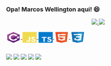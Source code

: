 ### Opa! Marcos Wellington aqui! 😄
<div align="center">
  <a href="https://github.com/marcoswoc">
  <img height="180em" src="https://github-readme-stats.vercel.app/api?username=marcoswoc&show_icons=true&theme=blue-green&include_all_commits=true&count_private=true"/>
  <img height="180em" src="https://github-readme-stats.vercel.app/api/top-langs/?username=marcoswoc&layout=compact&langs_count=7&theme=blue-green"/>
</div>
  
 <div style="display: inline_block"><br>
  <img align="center" alt="Marcos-Csharp" height="30" width="40" src="https://raw.githubusercontent.com/devicons/devicon/master/icons/csharp/csharp-original.svg">
  <img align="center" alt="Marcos-Js" height="30" width="40" src="https://raw.githubusercontent.com/devicons/devicon/master/icons/javascript/javascript-plain.svg">
  <img align="center" alt="Marcos-Ts" height="30" width="40" src="https://raw.githubusercontent.com/devicons/devicon/master/icons/typescript/typescript-plain.svg">  
  <img align="center" alt="Marcos-HTML" height="30" width="40" src="https://raw.githubusercontent.com/devicons/devicon/master/icons/html5/html5-original.svg">
  <img align="center" alt="Marcos-CSS" height="30" width="40" src="https://raw.githubusercontent.com/devicons/devicon/master/icons/css3/css3-original.svg">  
</div>
  
  ##
  
  <div>
    <a href="https://www.youtube.com/channel/UCrFbCCLsYTrcq_clziOWNqQ" target="_blank"><img src="https://img.shields.io/badge/YouTube-FF0000?style=for-the-badge&logo=youtube&logoColor=white" target="_blank"></a>    
    <a href="https://www.linkedin.com/in/marcoswoc" target="_blank"><img src="https://img.shields.io/badge/-LinkedIn-%230077B5?style=for-the-badge&logo=linkedin&logoColor=white" target="_blank"></a>
    <a href="https://www.instagram.com/marcoswoc_dev" target="_blank"><img src="https://img.shields.io/badge/-Instagram-%23E4405F?style=for-the-badge&logo=instagram&logoColor=white" target="_blank"></a>
    <a href="https://twitter.com/marcoswoc" target="_blank"><img src="https://img.shields.io/badge/Twitter-1DA1F2?style=for-the-badge&logo=twitter&logoColor=white" target="_blank"></a>
     <a href="https://marcoswoc.net/" target="_blank"><img src="https://img.shields.io/badge/%F0%9F%8C%90%20Blog-5C2D91?style=for-the-badge&&logoColor=white" target="_blank"></a>
    
    
  </div>
